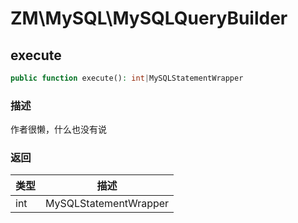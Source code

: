 # ZM\MySQL\MySQLQueryBuilder

## execute

```php
public function execute(): int|MySQLStatementWrapper
```

### 描述

作者很懒，什么也没有说

### 返回

| 类型 | 描述 |
| ---- | ----------- |
| int|MySQLStatementWrapper |  |
